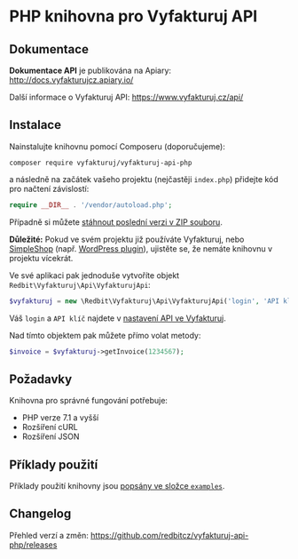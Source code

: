 # PHP knihovna pro Vyfakturuj API

## Dokumentace
**Dokumentace API** je publikována na Apiary: http://docs.vyfakturujcz.apiary.io/

Další informace o Vyfakturuj API: https://www.vyfakturuj.cz/api/

## Instalace
Nainstalujte knihovnu pomocí Composeru (doporučujeme):
```shell
composer require vyfakturuj/vyfakturuj-api-php
```
a následně na začátek vašeho projektu (nejčastěji `index.php`) přidejte kód pro načtení závislostí:
```php
require __DIR__ . '/vendor/autoload.php';
```

Případně si můžete [stáhnout poslední verzi v ZIP souboru](manual-installation.md).

**Důležité:** Pokud ve svém projektu již používáte Vyfakturuj, nebo [SimpleShop](https://www.simpleshop.cz/)
(např. [WordPress plugin](https://www.simpleshop.cz/category/wordpress-plugin/)), ujistěte se, že nemáte knihovnu
v projektu vícekrát. 

Ve své aplikaci pak jednoduše vytvoříte objekt `Redbit\Vyfakturuj\Api\VyfakturujApi`:
```php
$vyfakturuj = new \Redbit\Vyfakturuj\Api\VyfakturujApi('login', 'API klíč');
```
Váš `login` a `API klíč` najdete v [nastavení API ve Vyfakturuj](https://app.vyfakturuj.cz/nastaveni/api/).

Nad tímto objektem pak můžete přímo volat metody:
```php
$invoice = $vyfakturuj->getInvoice(1234567);
```

## Požadavky
Knihovna pro správné fungování potřebuje:
- PHP verze 7.1 a vyšší
- Rozšíření cURL
- Rozšíření JSON

## Příklady použití
Příklady použití knihovny jsou [popsány ve složce `examples`](/examples/#readme).

## Changelog
Přehled verzí a změn: https://github.com/redbitcz/vyfakturuj-api-php/releases